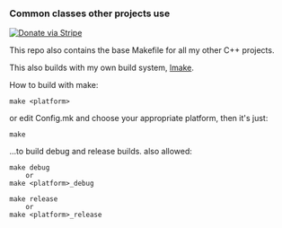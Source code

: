 ### Common classes other projects use

[![Donate via Stripe](https://img.shields.io/badge/Donate-Stripe-green.svg)](https://buy.stripe.com/00gbJZ0OdcNs9zi288)<br>

This repo also contains the base Makefile for all my other C++ projects.

This also builds with my own build system, [lmake](https://github.com/thenumbernine/lua-make).

How to build with make:

	make <platform>

or edit Config.mk and choose your appropriate platform, then it's just:

	make

...to build debug and release builds.
also allowed:

	make debug
		or
	make <platform>_debug
	
	make release
		or
	make <platform>_release
